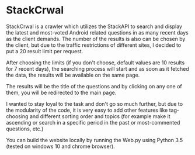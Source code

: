 # StackCrwal
StackCrwal is a crawler which utilizes the StackAPI to search and display the latest and most-voted Android related questions in as many recent days as the client demands. The number of the results is also can be chosen by the client, but due to the traffic restrictions of different sites, I decided to put a 20 result limit per request.

After choosing the limits (if you don't choose, default values are 10 results for 7 recent days), the searching process will start and as soon as it fetched the data, the results will be available on the same page.

The results will be the title of the questions and by clicking on any one of them, you will be redirected to the main page.

I wanted to stay loyal to the task and don't go so much further, but due to the modularity of the code, it is very easy to add other features like tag-choosing and different sorting order and topics (for example make it ascending or search in a specific period in the past or most-commented questions, etc.)

You can build the website locally by running the Web.py using Python 3.5 (tested on windows 10 and chrome browser).
